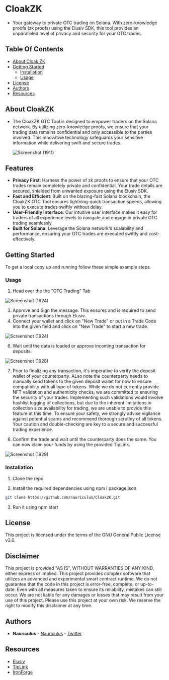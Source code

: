 # CloakZK
- Your gateway to private OTC trading on Solana. With zero-knowledge proofs (zk proofs) using the Elusiv SDK, this tool provides an unparalleled level of privacy and security for your OTC trades.
  
## Table Of Contents

* [About Cloak ZK](#about-cloakzk)
* [Getting Started](#getting-started)
  * [Installation](#installation)
  * [Usage](#usage)
* [License](#license)
* [Authors](#authors)
* [Resources](#resources)

## About CloakZK

 - The CloakZK OTC Tool is designed to empower traders on the Solana network. By utilizing zero-knowledge proofs, we ensure that your trading data remains confidential and only accessible to the parties involved. This innovative technology safeguards your sensitive information while delivering swift and secure trades.
   
   ![Screenshot (1911)](https://github.com/nauriculus/CloakZK/assets/24634581/0a265718-f494-455a-9aa5-c005b059fdfc)


## Features

- **Privacy First**: Harness the power of zk proofs to ensure that your OTC trades remain completely private and confidential. Your trade details are secured, shielded from unwanted exposure using the Elusiv SDK.
- **Fast and Efficient**: Built on the blazing-fast Solana blockchain, the CloakZK OTC Tool ensures lightning-quick transaction speeds, allowing you to execute trades swiftly without delay.
- **User-Friendly Interface**: Our intuitive user interface makes it easy for traders of all experience levels to navigate and engage in private OTC trading seamlessly.
- **Built for Solana**: Leverage the Solana network's scalability and performance, ensuring your OTC trades are executed swiftly and cost-effectively.

## Getting Started
To get a local copy up and running follow these simple example steps.

### Usage
1. Head over the the "OTC Trading" Tab
   
![Screenshot (1924)](https://github.com/nauriculus/CloakZK/assets/24634581/1ca01724-1fbc-459f-956e-6e83d5e43668)

3. Approve and Sign the message. This ensures and is required to send private transactions through Elusiv.
4. Connect your wallet and click on "New Trade" or put in a Trade Code into the given field and click on "New Trade" to start a new trade.
   
![Screenshot (1924)](https://github.com/nauriculus/CloakZK/assets/24634581/60e09612-1ec5-46b5-9385-16a5e39fa8fd)

6. Wait until the data is loaded or approve incoming transaction for deposits.
   
![Screenshot (1928)](https://github.com/nauriculus/CloakZK/assets/24634581/8a7a33e1-f234-492b-bd24-1fadd9f6904f)

7. Prior to finalizing any transaction, it's imperative to verify the deposit wallet of your counterparty. ALso note the counterparty needs to manually send tokens to the given deposit wallet for now to ensure compatibility with all type of tokens. While we do not currently provide NFT validation and authenticity checks, we are committed to ensuring the security of your trades. Implementing such validations would involve hashlist logging of collections, but due to the inherent limitations in collection size availability for trading, we are unable to provide this feature at this time. To ensure your safety, we strongly advise vigilance against potential scams and recommend thorough scrutiny of all tokens. Your caution and double-checking are key to a secure and successful trading experience.

8. Confirm the trade and wait until the counterparty does the same. You can now claim your funds by using the provided TipLink.

![Screenshot (1929)](https://github.com/nauriculus/CloakZK/assets/24634581/e9c0cad2-9eee-42c7-a5ee-323c5d093db5)

### Installation

1. Clone the repo

2. Install the required dependencies using npm i package.json

```sh
git clone https://github.com/nauriculus/CloakZK.git
```

3. Run it using npm start

## License
This project is licensed under the terms of the GNU General Public License v3.0.

## Disclaimer
This project is provided "AS IS", WITHOUT WARRANTIES OF ANY KIND, either express or implied. This project provides complex software that utilizes an advanced and experimental smart contract runtime.
We do not guarantee that the code in this project is error-free, complete, or up-to-date. Even with all measures taken to ensure its reliability, mistakes can still occur. We are not liable for any damages or losses that may result from your use of this project. Please use this project at your own risk.
We reserve the right to modify this disclaimer at any time.

## Authors
* **Nauriculus**  - [Nauriculus](https://github.com/Nauriculus/) - [Twitter](https://twitter.com/Nauriculus)

## Resources
* [Elusiv](https://elusiv.io/)
* [TipLink](https://tiplink.io)
* [IronForge](https://www.ironforge.cloud)

